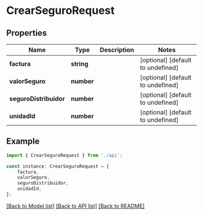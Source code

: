 # CrearSeguroRequest


## Properties

Name | Type | Description | Notes
------------ | ------------- | ------------- | -------------
**factura** | **string** |  | [optional] [default to undefined]
**valorSeguro** | **number** |  | [optional] [default to undefined]
**seguroDistribuidor** | **number** |  | [optional] [default to undefined]
**unidadId** | **number** |  | [optional] [default to undefined]

## Example

```typescript
import { CrearSeguroRequest } from './api';

const instance: CrearSeguroRequest = {
    factura,
    valorSeguro,
    seguroDistribuidor,
    unidadId,
};
```

[[Back to Model list]](../README.md#documentation-for-models) [[Back to API list]](../README.md#documentation-for-api-endpoints) [[Back to README]](../README.md)
